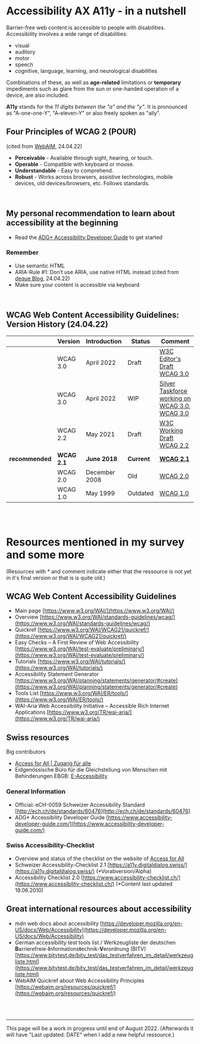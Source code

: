 # Accessibility AX A11y - in a nutshell
Barrier-free web content is accessible to people with disabilities. Accessibility involves a wide range of disabilities:
- visual
- auditory
- motor
- speech
- cognitive, language, learning, and neurological disabilities

Combinations of these, as well as **age-related** limitations or **temporary** impediments such as glare from the sun or one-handed operation of a device, are also included.

**A11y** stands for the *11 digits between the "a" and the "y"*. It is pronounced as "A-one-one-Y", "A-eleven-Y" or also freely spoken as "ally". <br>

## Four Principles of WCAG 2 (POUR)
(cited from [WebAIM](https://webaim.org/resources/quickref/), 24.04.22)
- **Perceivable** - Available through sight, hearing, or touch.
- **Operable** - Compatible with keyboard or mouse.
- **Understandable** - Easy to comprehend.
- **Robust** - Works across browsers, assistive technologies, mobile devices, old devices/browsers, etc. Follows standards.

<br>

## My personal recommendation to learn about accessibility at the beginning
- Read the [ADG* Accessibility Developer Guide](https://www.accessibility-developer-guide.com/) to get started <br>

### Remember
- Use semantic HTML
- ARIA-Rule #1: Don’t use ARIA, use native HTML instead (cited from [deque Blog](https://www.deque.com/blog/top-5-rules-of-aria/#:~:text=Rule%20%231%3A%20Don't,in%20HTML%2C%20then%20use%20ARIA.), 24.04.22)
- Make sure your content is accessible via keyboard


<br>


## WCAG Web Content Accessibility Guidelines: Version History (24.04.22)


|          | Version      | Introduction          | Status         | Comment        |   
| --------------- | ------------ | ------------- | ------- | ------------------------------------------------------------------------------------------------------------------------------------------------ | 
|                 | WCAG 3.0     | April 2022    | Draft   | [W3C Editor's Draft WCAG 3.0](https://w3c.github.io/silver/guidelines/)                                                                                   |    
|                 | WCAG 3.0     | April 2022    | WIP     | [Silver Taskforce working on WCAG 3.0](https://w3c.github.io/silver/), [WCAG 3.0](https://www.w3.org/WAI/standards-guidelines/wcag/wcag3-intro/) |    
|                 | WCAG 2.2     | May 2021      | Draft   | [W3C Working Draft WCAG 2.2](https://www.w3.org/TR/WCAG22/)                                                                                               |  
| **recommended** | **WCAG 2.1** | **June 2018** | **Current** | **[WCAG 2.1](https://www.w3.org/TR/WCAG21/)**     |
|                 | WCAG 2.0     | December 2008 | Old    |  [WCAG 2.0](https://www.w3.org/TR/WCAG20/)                                                                                                                                                |   
|                 | WCAG 1.0     | May 1999      | Outdated     |  [WCAG 1.0](https://www.w3.org/TR/WAI-WEBCONTENT/) |  


<br><br>


# Resources mentioned in my survey and some more

(Resources with * and comment indicate either that the ressource is not yet in it's final version or that is is quite old.)

## WCAG Web Content Accessibility Guidelines 
- Main page [https://www.w3.org/WAI/](https://www.w3.org/WAI/) 
- Overview [https://www.w3.org/WAI/standards-guidelines/wcag/](https://www.w3.org/WAI/standards-guidelines/wcag/) 
- Quickref [https://www.w3.org/WAI/WCAG21/quickref/](https://www.w3.org/WAI/WCAG21/quickref/)
- Easy Checks – A First Review of Web Accessibility [https://www.w3.org/WAI/test-evaluate/preliminary/](https://www.w3.org/WAI/test-evaluate/preliminary/)
- Tutorials [https://www.w3.org/WAI/tutorials/](https://www.w3.org/WAI/tutorials/)
- Accessibility Statement Generator [https://www.w3.org/WAI/planning/statements/generator/#create](https://www.w3.org/WAI/planning/statements/generator/#create)
- Tools List [https://www.w3.org/WAI/ER/tools/](https://www.w3.org/WAI/ER/tools/)
- WAI-Aria Web Accessibility Initiative – Accessible Rich Internet Applications [https://www.w3.org/TR/wai-aria/](https://www.w3.org/TR/wai-aria/)

## Swiss resources

Big contributors
- [Access for All | Zugang für alle](https://www.access-for-all.ch/ch/)
- Eidgenössische Büro für die Gleichstellung von Menschen mit Behinderungen EBGB: [E-Accessibility](https://www.edi.admin.ch/edi/de/home/fachstellen/ebgb/themen-der-gleichstellung/e-accessibility-.html)

### General Information
- Official: eCH-0059 Schweizer Accessibility Standard [http://ech.ch/de/standards/60476](http://ech.ch/de/standards/60476)
- ADG* Accessibility Developer Guide [https://www.accessibility-developer-guide.com/](https://www.accessibility-developer-guide.com/) 

### Swiss Accessibility-Checklist
- Overview and status of the checklist on the website of [Access for All](https://www.access-for-all.ch/ch/barrierefreiheit/barrierefreies-webdesign/accessibility-checkliste-2-1.html)
- Schweizer Accessibility-Checklist 2.1 [https://a11y.digitaldialog.swiss/](https://a11y.digitaldialog.swiss/) (*Vorabversion/Alpha) 
- Accessibility Checklist 2.0 [https://www.accessibility-checklist.ch/](https://www.accessibility-checklist.ch/) (*Content last updated 19.06.2010) 

## Great international resources about accessibility
- mdn web docs about accessibility [https://developer.mozilla.org/en-US/docs/Web/Accessibility](https://developer.mozilla.org/en-US/docs/Web/Accessibility) 
- German accessibility test tools list / Werkzeugliste der deutschen **B**arrierefreie-**I**nformations**t**echnik-**V**erordnung (BITV) [https://www.bitvtest.de/bitv_test/das_testverfahren_im_detail/werkzeugliste.html](https://www.bitvtest.de/bitv_test/das_testverfahren_im_detail/werkzeugliste.html)
- WebAIM Quickref about Web Accessibility Principles [https://webaim.org/resources/quickref/](https://webaim.org/resources/quickref/) 


<br><br>
___
This page will be a work in progress until end of August 2022. (Afterwards it will have "Last updated: DATE" when I add a new helpful ressource.)